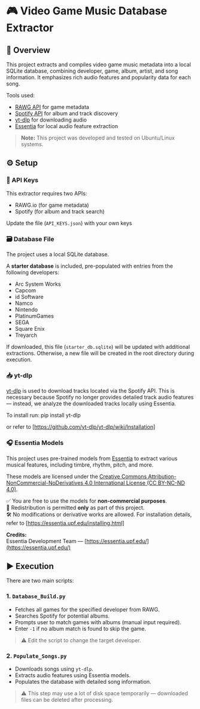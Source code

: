 # 🎮 Video Game Music Database Extractor
## 📖 Overview

This project extracts and compiles video game music metadata into a local SQLite database, combining developer, game, album, artist, and song information. It emphasizes rich audio features and popularity data for each song.

Tools used:
- [RAWG API](https://rawg.io/apidocs) for game metadata  
- [Spotify API](https://developer.spotify.com/) for album and track discovery  
- [yt-dlp](https://github.com/yt-dlp/yt-dlp) for downloading audio  
- [Essentia](https://essentia.upf.edu/) for local audio feature extraction  

> **Note:** This project was developed and tested on Ubuntu/Linux systems.
## ⚙️ Setup
### 🔑 API Keys

This extractor requires two APIs:  
- RAWG.io (for game metadata)  
- Spotify (for album and track search)

Update the file (`API_KEYS.json`) with your own keys

### 🗃️ Database File

The project uses a local SQLite database.

A **starter database** is included, pre-populated with entries from the following developers:
- Arc System Works  
- Capcom  
- id Software  
- Namco  
- Nintendo  
- PlatinumGames  
- SEGA  
- Square Enix  
- Treyarch  

If downloaded, this file (`starter_db.sqlite`) will be updated with additional extractions. Otherwise, a new file will be created in the root directory during execution.

### 📥 yt-dlp

[yt-dlp](https://github.com/yt-dlp/yt-dlp) is used to download tracks located via the Spotify API. This is necessary because Spotify no longer provides detailed track audio features — instead, we analyze the downloaded tracks locally using Essentia.

To install run:
pip install yt-dlp

or refer to [https://github.com/yt-dlp/yt-dlp/wiki/Installation]

### 🎧 Essentia Models

This project uses pre-trained models from [Essentia](https://essentia.upf.edu/) to extract various musical features, including timbre, rhythm, pitch, and more.

These models are licensed under the [Creative Commons Attribution-NonCommercial-NoDerivatives 4.0 International License (CC BY-NC-ND 4.0)](https://creativecommons.org/licenses/by-nc-nd/4.0/).

✅ You are free to use the models for **non-commercial purposes**.  
🚫 Redistribution is permitted **only** as part of this project.  
🛠️ No modifications or derivative works are allowed.
For installation details, refer to [https://essentia.upf.edu/installing.html]

**Credits:**  
Essentia Development Team — [https://essentia.upf.edu/](https://essentia.upf.edu/)

## ▶️ Execution

There are two main scripts:
### 1. `Database_Build.py`

- Fetches all games for the specified developer from RAWG.
- Searches Spotify for potential albums.
- Prompts user to match games with albums (manual input required).
- Enter `-1` if no album match is found to skip the game.

> ⚠️ Edit the script to change the target developer.
### 2. `Populate_Songs.py`

- Downloads songs using `yt-dlp`.
- Extracts audio features using Essentia models.
- Populates the database with detailed song information.

> ⚠️ This step may use a lot of disk space temporarily — downloaded files can be deleted after processing.
